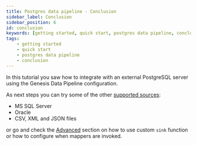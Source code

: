 ```yaml
---
title: Postgres data pipeline - Conclusion
sidebar_label: Conclusion
sidebar_position: 6
id: conclusion
keywords: [getting started, quick start, postgres data pipeline, conclusion]
tags:
    - getting started
    - quick start
    - postgres data pipeline
    - conclusion
---
```


In this tutorial you saw how to integrate with an external PostgreSQL server using the Genesis Data Pipeline configuration. 

As next steps you can try some of the other [supported sources](../../../../server/integration/data-pipeline/introduction/#supported-sources):
- MS SQL Server
- Oracle
- CSV, XML and JSON files

or go and check the [Advanced](../../../../server/integration/data-pipeline/advanced/) section on how to use custom `sink` function or how to configure when mappers are invoked.
